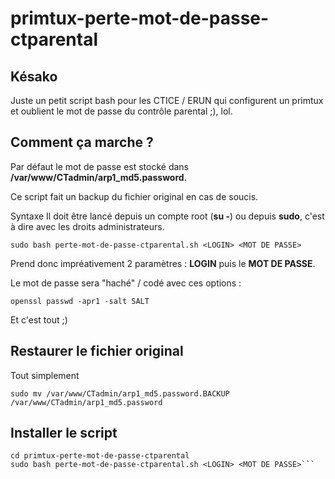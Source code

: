 # primtux-perte-mot-de-passe-ctparental

## Késako
Juste un petit script bash pour les CTICE / ERUN qui configurent un primtux et oublient le mot de passe du contrôle parental ;), lol.

## Comment ça marche ?
Par défaut le mot de passe est stocké dans **/var/www/CTadmin/arp1_md5.password**.

Ce script fait un backup du fichier original en cas de soucis.

Syntaxe
Il doit être lancé depuis un compte root (**su -**) ou depuis **sudo**, c'est à dire avec les droits administrateurs.

 ```sudo bash perte-mot-de-passe-ctparental.sh <LOGIN> <MOT DE PASSE> ```
  
Prend donc impréativement 2 paramètres : **LOGIN** puis le **MOT DE PASSE**.

Le mot de passe sera "haché" / codé avec ces options :

```openssl passwd -apr1 -salt SALT ```

Et c'est tout ;)

## Restaurer le fichier original
Tout simplement 

```sudo mv /var/www/CTadmin/arp1_md5.password.BACKUP /var/www/CTadmin/arp1_md5.password ```

## Installer le script

```git clone https://github.com/CyrilleBiot/primtux-perte-mot-de-passe-ctparental.git
cd primtux-perte-mot-de-passe-ctparental
sudo bash perte-mot-de-passe-ctparental.sh <LOGIN> <MOT DE PASSE>```

